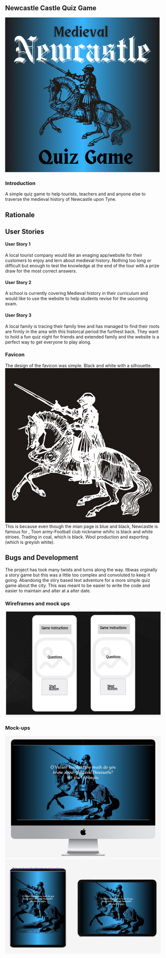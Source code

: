 ## Newcastle Castle Quiz Game
<img src="assets/images/final-logo.png">

### Introduction 
A simple quiz game to help tourists, teachers and and anyone else to traverse the medieval history of Newcastle upon Tyne.
## Rationale
## User Stories 
#### User Story 1
A local tourist company would like an enaging app/website for their customers to enjoy and lern about medieval history. Nothing too long or difficult but enough to test the knowledge at the end of the tour with a prize draw for the most correct answers. 
#### User Story 2
A school is currently covering Medieval history in their curriculum and would like to use the website to help students revise for the uocoming exam.

#### User Story 3
A local family is tracing their family tree and has managed to find their roots are firmly in the area with this historcal period the furthest back. They want to hold a fun quiz night for friends and extended family and the website is a perfect way to get everyone to play along.

### Favicon 
The design of the favicon was simple. Black and white with a silhouette. 
<img src="assets/images/favicon.png">
This is because even though the mian page is blue and black, Newcastle is famous for , Toon army-Football club nickname whihc is black and white strioes. Trading in coal, which is black. Wool production and exporting (which is greyish white).

## Bugs and Development 
The project has took many twists and turns along the way. Itbwas orginally a story game but this was a little too complex and convoluted to keep it going. Abandonig the stiry based text adventure for a more simple quiz game about the city. This was meant to be easier to write the code and easier to maintain and alter at a alter date. 

### Wireframes and mock ups
<img src="assets/images/wireframe/phone.jpg">



### Mock-ups
<img src="assets/images/mockup/desk.jpeg">
<img src="assets/images/mockup/ipad.jpeg">